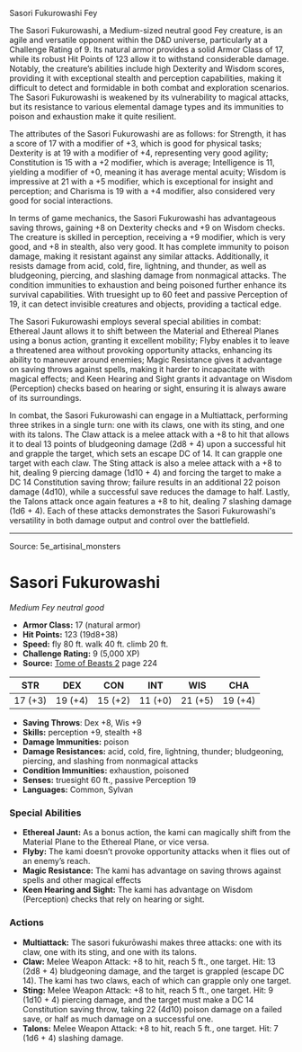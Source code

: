 <MonsterName/>Sasori Fukurowashi</MonsterName>
<CreatureType/>Fey</CreatureType>

<summary>The Sasori Fukurowashi, a Medium-sized neutral good Fey creature, is an agile and versatile opponent within the D&D universe, particularly at a Challenge Rating of 9. Its natural armor provides a solid Armor Class of 17, while its robust Hit Points of 123 allow it to withstand considerable damage. Notably, the creature’s abilities include high Dexterity and Wisdom scores, providing it with exceptional stealth and perception capabilities, making it difficult to detect and formidable in both combat and exploration scenarios. The Sasori Fukurowashi is weakened by its vulnerability to magical attacks, but its resistance to various elemental damage types and its immunities to poison and exhaustion make it quite resilient.</summary>

<detail>

The attributes of the Sasori Fukurowashi are as follows: for Strength, it has a score of 17 with a modifier of +3, which is good for physical tasks; Dexterity is at 19 with a modifier of +4, representing very good agility; Constitution is 15 with a +2 modifier, which is average; Intelligence is 11, yielding a modifier of +0, meaning it has average mental acuity; Wisdom is impressive at 21 with a +5 modifier, which is exceptional for insight and perception; and Charisma is 19 with a +4 modifier, also considered very good for social interactions.

In terms of game mechanics, the Sasori Fukurowashi has advantageous saving throws, gaining +8 on Dexterity checks and +9 on Wisdom checks. The creature is skilled in perception, receiving a +9 modifier, which is very good, and +8 in stealth, also very good. It has complete immunity to poison damage, making it resistant against any similar attacks. Additionally, it resists damage from acid, cold, fire, lightning, and thunder, as well as bludgeoning, piercing, and slashing damage from nonmagical attacks. The condition immunities to exhaustion and being poisoned further enhance its survival capabilities. With truesight up to 60 feet and passive Perception of 19, it can detect invisible creatures and objects, providing a tactical edge.

The Sasori Fukurowashi employs several special abilities in combat: Ethereal Jaunt allows it to shift between the Material and Ethereal Planes using a bonus action, granting it excellent mobility; Flyby enables it to leave a threatened area without provoking opportunity attacks, enhancing its ability to maneuver around enemies; Magic Resistance gives it advantage on saving throws against spells, making it harder to incapacitate with magical effects; and Keen Hearing and Sight grants it advantage on Wisdom (Perception) checks based on hearing or sight, ensuring it is always aware of its surroundings.

In combat, the Sasori Fukurowashi can engage in a Multiattack, performing three strikes in a single turn: one with its claws, one with its sting, and one with its talons. The Claw attack is a melee attack with a +8 to hit that allows it to deal 13 points of bludgeoning damage (2d8 + 4) upon a successful hit and grapple the target, which sets an escape DC of 14. It can grapple one target with each claw. The Sting attack is also a melee attack with a +8 to hit, dealing 9 piercing damage (1d10 + 4) and forcing the target to make a DC 14 Constitution saving throw; failure results in an additional 22 poison damage (4d10), while a successful save reduces the damage to half. Lastly, the Talons attack once again features a +8 to hit, dealing 7 slashing damage (1d6 + 4). Each of these attacks demonstrates the Sasori Fukurowashi's versatility in both damage output and control over the battlefield.</detail>



---

Source: 5e_artisinal_monsters

# Sasori Fukurowashi

*Medium* *Fey* *neutral good*

- **Armor Class:** 17 (natural armor)
- **Hit Points:** 123 (19d8+38)
- **Speed:** fly 80 ft. walk 40 ft. climb 20 ft.
- **Challenge Rating:** 9 (5,000 XP)
- **Source:** [Tome of Beasts 2](https://koboldpress.com/kpstore/product/tome-of-beasts-2-for-5th-edition) page 224

| STR | DEX | CON | INT | WIS | CHA |
| --- | --- | --- | --- | --- | --- |
| 17 (+3) | 19 (+4) | 15 (+2) | 11 (+0) | 21 (+5) | 19 (+4) |

- **Saving Throws**: Dex +8, Wis +9
- **Skills:** perception +9, stealth +8
- **Damage Immunities:** poison
- **Damage Resistances:** acid, cold, fire, lightning, thunder; bludgeoning, piercing, and slashing from nonmagical attacks
- **Condition Immunities:** exhaustion, poisoned
- **Senses:** truesight 60 ft., passive Perception 19
- **Languages:** Common, Sylvan

### Special Abilities

- **Ethereal Jaunt:** As a bonus action, the kami can magically shift from the Material Plane to the Ethereal Plane, or vice versa.
- **Flyby:** The kami doesn’t provoke opportunity attacks when it flies out of an enemy’s reach.
- **Magic Resistance:** The kami has advantage on saving throws against spells and other magical effects
- **Keen Hearing and Sight:** The kami has advantage on Wisdom (Perception) checks that rely on hearing or sight.

### Actions

- **Multiattack:** The sasori fukurōwashi makes three attacks: one with its claw, one with its sting, and one with its talons.
- **Claw:** Melee Weapon Attack: +8 to hit, reach 5 ft., one target. Hit: 13 (2d8 + 4) bludgeoning damage, and the target is grappled (escape DC 14). The kami has two claws, each of which can grapple only one target.
- **Sting:** Melee Weapon Attack: +8 to hit, reach 5 ft., one target. Hit: 9 (1d10 + 4) piercing damage, and the target must make a DC 14 Constitution saving throw, taking 22 (4d10) poison damage on a failed save, or half as much damage on a successful one.
- **Talons:** Melee Weapon Attack: +8 to hit, reach 5 ft., one target. Hit: 7 (1d6 + 4) slashing damage.




